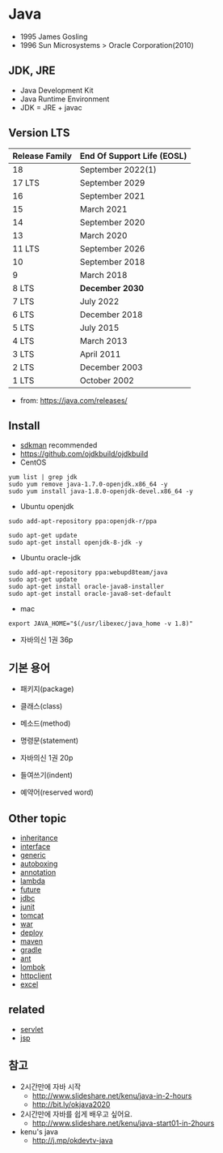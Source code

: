 # Java

* 1995 James Gosling
* 1996 Sun Microsystems > Oracle Corporation(2010)

## JDK, JRE
* Java Development Kit
* Java Runtime Environment
* JDK = JRE + javac

## Version LTS

| Release Family | End Of Support Life (EOSL)|
|---|---|
| 18 | September 2022(1)|
| 17 LTS | September 2029|
| 16 | September 2021|
| 15 | March 2021|
| 14 | September 2020|
| 13 | March 2020|
| 11 LTS | September 2026|
| 10 | September 2018|
| 9 | March 2018|
| 8 LTS | **December 2030** |
| 7 LTS | July 2022|
| 6 LTS | December 2018|
| 5 LTS | July 2015|
| 4 LTS | March 2013|
| 3 LTS | April 2011|
| 2 LTS | December 2003|
| 1 LTS | October 2002|

* from: https://java.com/releases/

## Install
* [sdkman](/mib/sdkman) recommended
* https://github.com/ojdkbuild/ojdkbuild
* CentOS

```
yum list | grep jdk
sudo yum remove java-1.7.0-openjdk.x86_64 -y
sudo yum install java-1.8.0-openjdk-devel.x86_64 -y
```

* Ubuntu openjdk

```
sudo add-apt-repository ppa:openjdk-r/ppa

sudo apt-get update
sudo apt-get install openjdk-8-jdk -y
```

* Ubuntu oracle-jdk

```
sudo add-apt-repository ppa:webupd8team/java
sudo apt-get update
sudo apt-get install oracle-java8-installer
sudo apt-get install oracle-java8-set-default
```

* mac

```
export JAVA_HOME="$(/usr/libexec/java_home -v 1.8)"
```

* 자바의신 1권 36p


## 기본 용어
* 패키지(package)
* 클래스(class)
* 메소드(method)
* 명령문(statement)

* 자바의신 1권 20p
* 들여쓰기(indent)
* 예약어(reserved word)

## Other topic
* [inheritance](/mib/java/inheritance)
* [interface](/mib/java/interface)
* [generic](/mib/java/generic)
* [autoboxing](/mib/java/autoboxing)
* [annotation](/mib/java/annotation)
* [lambda](/mib/java/lambda)
* [future](/mib/java/future)
* [jdbc](/mib/java/jdbc)
* [junit](/mib/java/junit)
* [tomcat](/mib/java/tomcat)
* [war](/mib/java/war)
* [deploy](/mib/java/deploy)
* [maven](/mib/java/maven)
* [gradle](/mib/java/gradle)
* [ant](/mib/java/ant)
* [lombok](/mib/java/lombok)
* [httpclient](/mib/java/httpclient)
* [excel](/mib/java/excel)

## related
- [servlet](/mib/java/servlet)
- [jsp](/mib/java/jsp)

## 참고
* 2시간만에 자바 시작
  * http://www.slideshare.net/kenu/java-in-2-hours
  * http://bit.ly/okjava2020
* 2시간만에 자바를 쉽게 배우고 싶어요.
  * http://www.slideshare.net/kenu/java-start01-in-2hours
* kenu's java
  * http://j.mp/okdevtv-java
